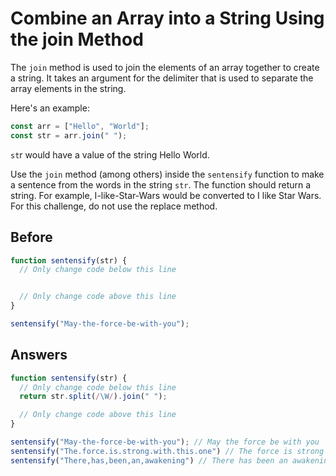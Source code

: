 # Combine an Array into a String Using the join Method
The `join` method is used to join the elements of an array together to create a string. 
It takes an argument for the delimiter that is used to separate the array elements in the string.

Here's an example:
```javascript
const arr = ["Hello", "World"];
const str = arr.join(" ");
```
`st`r would have a value of the string Hello World.

Use the `join` method (among others) inside the `sentensify` function to make a sentence from the words in the string `str`. 
The function should return a string. For example, I-like-Star-Wars would be converted to I like Star Wars. 
For this challenge, do not use the replace method.

## Before
```javascript
function sentensify(str) {
  // Only change code below this line


  // Only change code above this line
}

sentensify("May-the-force-be-with-you");
```
## Answers
```javascript
function sentensify(str) {
  // Only change code below this line
  return str.split(/\W/).join(" ");

  // Only change code above this line
}

sentensify("May-the-force-be-with-you"); // May the force be with you
sentensify("The.force.is.strong.with.this.one") // The force is strong with this one
sentensify("There,has,been,an,awakening") // There has been an awakening
```
